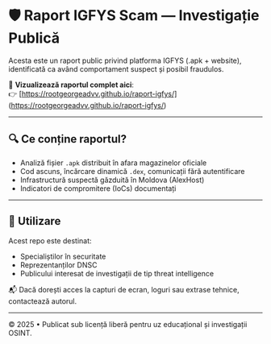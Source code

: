 # 🛡️ Raport IGFYS Scam — Investigație Publică

Acesta este un raport public privind platforma IGFYS (.apk + website), identificată ca având comportament suspect și posibil fraudulos.

📄 **Vizualizează raportul complet aici**:  
👉 [https://rootgeorgeadvv.github.io/raport-igfys/] (https://rootgeorgeadvv.github.io/raport-igfys/)

---

## 🔍 Ce conține raportul?

- Analiză fișier `.apk` distribuit în afara magazinelor oficiale
- Cod ascuns, încărcare dinamică `.dex`, comunicații fără autentificare
- Infrastructură suspectă găzduită în Moldova (AlexHost)
- Indicatori de compromitere (IoCs) documentați

---

## 📢 Utilizare

Acest repo este destinat:
- Specialiștilor în securitate
- Reprezentanților DNSC
- Publicului interesat de investigații de tip threat intelligence

📬 Dacă dorești acces la capturi de ecran, loguri sau extrase tehnice, contactează autorul.

---

© 2025 • Publicat sub licență liberă pentru uz educațional și investigații OSINT.
